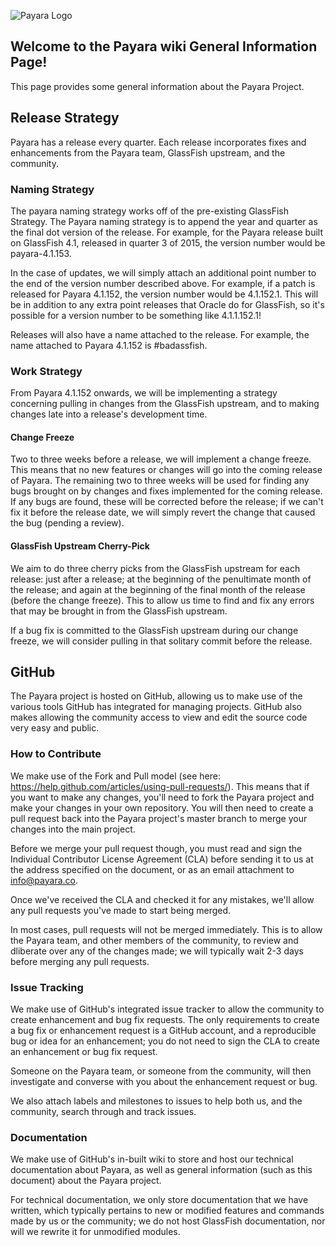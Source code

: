 ![Payara Logo](payara-logo-blue.png)

## Welcome to the Payara wiki General Information Page!
This page provides some general information about the Payara Project.

## Release Strategy
Payara has a release every quarter. Each release incorporates fixes and enhancements from the Payara team, GlassFish upstream, and the community.

### Naming Strategy
The payara naming strategy works off of the pre-existing GlassFish Strategy. The Payara naming strategy is to append the year and quarter as the final dot version of the release. For example, for the Payara release built on GlassFish 4.1, released in quarter 3 of 2015, the version number would be payara-4.1.153.

In the case of updates, we will simply attach an additional point number to the end of the version number described above. For example, if a patch is released for Payara 4.1.152, the version number would be 4.1.152.1. This will be in addition to any extra point releases that Oracle do for GlassFish, so it's possible for a version number to be something like 4.1.1.152.1!

Releases will also have a name attached to the release. For example, the name attached to Payara 4.1.152 is #badassfish.

### Work Strategy
From Payara 4.1.152 onwards, we will be implementing a strategy concerning pulling in changes from the GlassFish upstream, and to making changes late into a release's development time.

#### Change Freeze
Two to three weeks before a release, we will implement a change freeze. This means that no new features or changes will go into the coming release of Payara.
The remaining two to three weeks will be used for finding any bugs brought on by changes and fixes implemented for the coming release. If any bugs are found, these will be corrected before the release; if we can't fix it before the release date, we will simply revert the change that caused the bug (pending a review).

#### GlassFish Upstream Cherry-Pick
We aim to do three cherry picks from the GlassFish upstream for each release: just after a release; at the beginning of the penultimate month of the release; and again at the beginning of the final month of the release (before the change freeze).
This to allow us time to find and fix any errors that may be brought in from the GlassFish upstream.

If a bug fix is committed to the GlassFish upstream during our change freeze, we will consider pulling in that solitary commit before the release.

## GitHub
The Payara project is hosted on GitHub, allowing us to make use of the various tools GitHub has integrated for managing projects.
GitHub also makes allowing the community access to view and edit the source code very easy and public.

### How to Contribute
We make use of the Fork and Pull model (see here: https://help.github.com/articles/using-pull-requests/). This means that if you want to make any changes, you'll need to fork the Payara project and make your changes in your own repository. You will then need to create a pull request back into the Payara project's master branch to merge your changes into the main project. 

Before we merge your pull request though, you must read and sign the Individual Contributor License Agreement (CLA) before sending it to us at the address specified on the document, or as an email attachment to info@payara.co.

Once we've received the CLA and checked it for any mistakes, we'll allow any pull requests you've made to start being merged.

In most cases, pull requests will not be merged immediately. This is to allow the Payara team, and other members of the community, to review and dliberate over any of the changes made; we will typically wait 2-3 days before merging any pull requests.

### Issue Tracking
We make use of GitHub's integrated issue tracker to allow the community to create enhancement and bug fix requests. The only requirements to create a bug fix or enhancement request is a GitHub account, and a reproducible bug or idea for an enhancement; you do not need to sign the CLA to create an enhancement or bug fix request.

Someone on the Payara team, or someone from the community, will then investigate and converse with you about the enhancement request or bug.

We also attach labels and milestones to issues to help both us, and the community, search through and track issues.

### Documentation
We make use of GitHub's in-built wiki to store and host our technical documentation about Payara, as well as general information (such as this document) about the Payara project.

For technical documentation, we only store documentation that we have written, which typically pertains to new or modified features and commands made by us or the community; we do not host GlassFish documentation, nor will we rewrite it for unmodified modules.